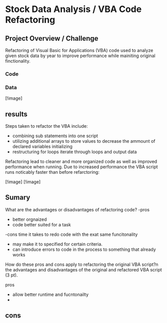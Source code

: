 # Stock Data Analysis / VBA Code Refactoring  


## Project Overview / Challenge  
Refactoring of Visual Basic for Applications (VBA) code used to analyze given stock data by year to improve performance while mainiting original finctionality. 

### Code 

### Data
[!image]


## results 

Steps taken to refactor the VBA include: 
- combining sub statements into one script 
- utilizing additional arrays to store values to decrease the ammount of declared variables initializing 
- restructuring for loops iterate through loops and output data

Refactoring lead to cleaner and more organized code as well as improved performance when running. 
Due to increased performance the VBA script runs noticably faster than before refarctoring: 




[!image]
[!image]

## Sumary 

What are the advantages or disadvantages of refactoring code?
-pros
- better orgnaized 
- code better suited for a task 

-cons 
time it takes to redo code with the exat same funcitonality 
- may make it to specified for certain criteria.
- can introduce errors to code in the process to something that already works 

How do these pros and cons apply to refactoring the original VBA script?n the advantages and disadvantages of the original and refactored VBA script (3 pt).

pros 
- allow better runtime and fucntonailty 
- 

cons 
- 
